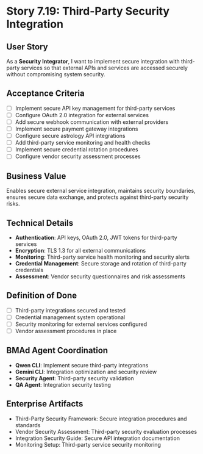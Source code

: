 # Story 7.19: Third-Party Security Integration

## User Story

As a **Security Integrator**, I want to implement secure integration with third-party services so that external APIs and services are accessed securely without compromising system security.

## Acceptance Criteria

- [ ] Implement secure API key management for third-party services
- [ ] Configure OAuth 2.0 integration for external services
- [ ] Add secure webhook communication with external providers
- [ ] Implement secure payment gateway integrations
- [ ] Configure secure astrology API integrations
- [ ] Add third-party service monitoring and health checks
- [ ] Implement secure credential rotation procedures
- [ ] Configure vendor security assessment processes

## Business Value

Enables secure external service integration, maintains security boundaries, ensures secure data exchange, and protects against third-party security risks.

## Technical Details

- **Authentication**: API keys, OAuth 2.0, JWT tokens for third-party services
- **Encryption**: TLS 1.3 for all external communications
- **Monitoring**: Third-party service health monitoring and security alerts
- **Credential Management**: Secure storage and rotation of third-party credentials
- **Assessment**: Vendor security questionnaires and risk assessments

## Definition of Done

- [ ] Third-party integrations secured and tested
- [ ] Credential management system operational
- [ ] Security monitoring for external services configured
- [ ] Vendor assessment procedures in place

## BMAd Agent Coordination

- **Qwen CLI**: Implement secure third-party integrations
- **Gemini CLI**: Integration optimization and security review
- **Security Agent**: Third-party security validation
- **QA Agent**: Integration security testing

## Enterprise Artifacts

- Third-Party Security Framework: Secure integration procedures and standards
- Vendor Security Assessment: Third-party security evaluation processes
- Integration Security Guide: Secure API integration documentation
- Monitoring Setup: Third-party service security monitoring
